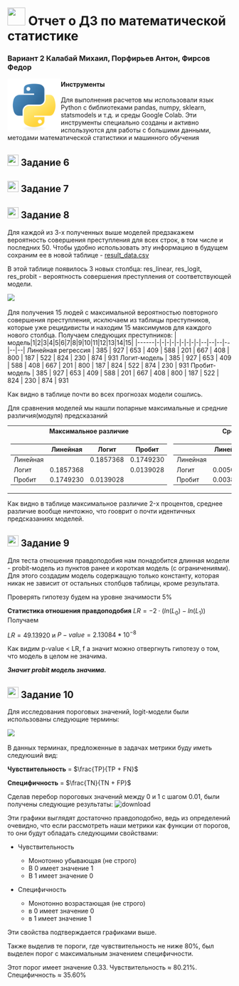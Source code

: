 # <img src="https://github.com/fodof91/fodof91/blob/main/data-analysis.png" width="40" height="40"/> Отчет о ДЗ по математической статистике 
### Вариант 2 Калабай Михаил, Порфирьев Антон, Фирсов Федор


<img align="left" width="120" src="https://github.com/devicons/devicon/blob/master/icons/python/python-original.svg" />

#### Инструменты 
 Для выполнения расчетов мы использовали язык Python с библиотеками pandas, numpy, sklearn, statsmodels и т.д. и среды Google Colab. 
 Эти инструменты специально созданы и активно используются для работы с большими данными, методами математической статистики и машинного обучения

## <img src="https://github.com/fodof91/fodof91/blob/main/data.png" width="25" height="25"/> Задание 6
## <img src="https://github.com/fodof91/fodof91/blob/main/data.png" width="25" height="25"/> Задание 7
## <img src="https://github.com/fodof91/fodof91/blob/main/data.png" width="25" height="25"/> Задание 8
Для каждой из 3-х полученных выше моделей предзакажем вероятность совершения преступления для всех строк, в том числе и последних 50. 
Чтобы удобно использовать эту информацию в будущем сохраним ее в новой таблице -  [result_data.csv](https://github.com/fodof91/matstat/blob/main/result_data.csv)

В этой таблице появилось 3 новых столбца: res_linear, res_logit, res_probit - вероятность совершения преступления от соответствующей модели.

<img src="https://github.com/fodof91/matstat/blob/main/8.1.png"/>

Для получения 15 людей с максимальной вероятностью повторного совершения преступления, исключаем из таблицы преступников, которые уже рецидивисты и находим 15 максимумов для каждого нового столбца.
Получаем следующих преступников:
|модель|1|2|3|4|5|6|7|8|9|10|11|12|13|14|15|
|------|-|-|-|-|-|-|-|-|-|--|--|--|--|--|--|
Линейная регрессия | 385 | 927 | 653 | 409 | 588 | 201 | 667 | 408 | 800 | 187 | 522 | 824 | 230 | 874 | 931
Логит-модель | 385 | 927 | 653 | 409 | 588 | 408 | 667 | 201 | 800 | 187 | 824 | 522 | 874 | 230 | 931
Пробит-модель | 385 | 927 | 653 | 409 | 588 | 201 | 667 | 408 | 800 | 187 | 522 | 824 | 230 | 874 | 931

Как видно в таблице почти во всех прогнозах модели сошлись.

Для сравнения моделей мы  нашли попарные максимальные и средние различия(модуля) предсказаний
<table>
<tr><th>Максимальное различие </th><th>Среднее различие </th></tr>
<tr><td>

|        |Линейная |Логит    |Пробит   |
|--------|---------|---------|---------|
|Линейная|         |0.1857368|0.1749230|
|Логит   |0.1857368|         |0.0139028|
|Пробит  |0.1749230|0.0139028|         |

</td><td>

|        |Линейная |Логит    |Пробит   |
|--------|---------|---------|---------|
|Линейная|         |0.0050922|0.0038368|
|Логит   |0.0050922|         |0.0015908|
|Пробит  |0.0038368|0.0015908|         |
  
</td></tr> </table>

Как видно в таблице максимальное различие 2-x процентов, среднее различие вообще ничтожно, что гооврит о почти идентичных предсказаниях моделей.

## <img src="https://github.com/fodof91/fodof91/blob/main/data.png" width="25" height="25"/> Задание 9
Для теста отношения правдоподобия нам понадобится длинная модели - probit-модель из пунктов ранее и  короткая модель (с ограничениями).
Для этого создадим модель содержащую только константу, которая никак не зависит от остальных столбцов таблицы, кроме результата.

Проверять гипотезу будем на уровне значимости 5%

**Статистика отношения правдоподобия** $LR = -2 \cdot (ln(L_0) - ln(L_1))$
Получаем 

$LR = 49.13920$ и $P-value = 2.13084 * 10^{-8}$

Как видим p-value < LR, f а значит можно отвергнуть гипотезу о том, что модель в целом не значима. 

___Значит probit модель значима.___

## <img src="https://github.com/fodof91/fodof91/blob/main/data.png" width="25" height="25"/> Задание 10

Для исследования пороговых значений, logit-модели были использованы следующие термины:

<img src="https://media.springernature.com/lw685/springer-static/image/art%3A10.1186%2Fs13174-018-0087-2/MediaObjects/13174_2018_87_Fig4_HTML.png" width="500"/> 

В данных терминах, предложенные в задачах метрики буду иметь следуюший вид:

**Чувствительность** = $\frac{TP}{TP + FN}$

**Специфичность** = $\frac{TN}{TN + FP}$

Сделав перебор пороговых значений между 0 и 1 с шагом 0.01, были получены следующие результаты:
![download](https://github.com/fodof91/matstat/assets/90344389/773b49f3-5221-423b-b060-1e7ba0311062)

Эти графики выглядят достаточно правдоподобно, ведь из определений очевидно, что если рассмотреть наши метрики как функции от порогов, то они будут обладать следующими свойствами:

+ Чувствительность
  - Монотонно убывающая (не строго)
  - В 0 имеет значение 1
  - В 1 имеет значение 0
 
+ Специфичность
  - Монотонно возрастающая (не строго)
  - в 0 имеет значение 0
  - в 1 имеет значение 1

Эти свойства подтверждается графиками выше.

Также выделив те пороги, где чувствительность не ниже 80%, был выделен порог с максимальным значением специфичности.

Этот порог имеет значение 0.33. Чувствительность $\approx$ 80.21%. Специфичность $\approx$ 35.60%

